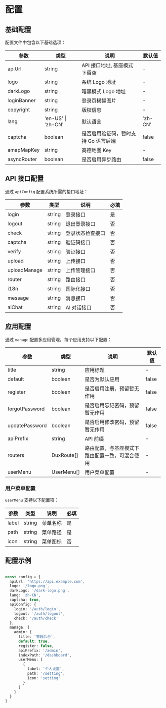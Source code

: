 # 配置

## 基础配置

配置文件中包含以下基础选项：

| 参数 | 类型 | 说明 | 默认值 |
|------|------|------|--------|
| apiUrl | string | API 接口地址, 基座模式下留空 | - |
| logo | string | 系统 Logo 地址 | - |
| darkLogo | string | 暗黑模式 Logo 地址 | - |
| loginBanner | string | 登录页横幅图片 | - |
| copyright | string | 版权信息 | - |
| lang | 'en-US' \| 'zh-CN' | 默认语言 | 'zh-CN' |
| captcha | boolean | 是否启用验证码，暂时支持 Go 语言后端 | false |
| amapMapKey | string | 高德地图 Key | - |
| asyncRouter | boolean | 是否启用异步路由 | false |

## API 接口配置

通过 `apiConfig` 配置系统所需的接口地址：

| 参数 | 类型 | 说明 | 必填 |
|------|------|------|------|
| login | string | 登录接口 | 是 |
| logout | string | 退出登录接口 | 否 |
| check | string | 登录状态检查接口 | 否 |
| captcha | string | 验证码接口 | 否 |
| verify | string | 验证接口 | 否 |
| upload | string | 上传接口 | 否 |
| uploadManage | string | 上传管理接口 | 否 |
| router | string | 路由接口 | 否 |
| i18n | string | 国际化接口 | 否 |
| message | string | 消息接口 | 否 |
| aiChat | string | AI 对话接口 | 否 |

## 应用配置

通过 `manage` 配置多应用管理，每个应用支持以下配置：

| 参数 | 类型 | 说明 | 默认值 |
|------|------|------|--------|
| title | string | 应用标题 | - |
| default | boolean | 是否为默认应用 | false |
| register | boolean | 是否启用注册，预留暂无作用 | false |
| forgotPassword | boolean | 是否启用忘记密码，预留暂无作用 | false |
| updatePassword | boolean | 是否启用修改密码，预留暂无作用 | false |
| apiPrefix | string | API 前缀 | - |
| routers | DuxRoute[] | 路由配置，与基座模式下路由配置一致，可混合使用 | - |
| userMenu | UserMenu[] | 用户菜单配置 | - |

### 用户菜单配置

`userMenu` 支持以下配置项：

| 参数 | 类型 | 说明 | 必填 |
|------|------|------|------|
| label | string | 菜单名称 | 是 |
| path | string | 菜单路径 | 是 |
| icon | string | 菜单图标 | 否 |

## 配置示例

```typescript

const config = {
  apiUrl: 'https://api.example.com',
  logo: '/logo.png',
  darkLogo: '/dark-logo.png',
  lang: 'zh-CN',
  captcha: true,
  apiConfig: {
    login: '/auth/login',
    logout: '/auth/logout',
    check: '/auth/check'
  },
  manage: {
    admin: {
      title: '管理后台',
      default: true,
      register: false,
      apiPrefix: '/admin',
      indexPath: '/dashboard',
      userMenu: [
        {
          label: '个人设置',
          path: '/setting',
          icon: 'setting'
        }
      ]
    }
  }
}

```